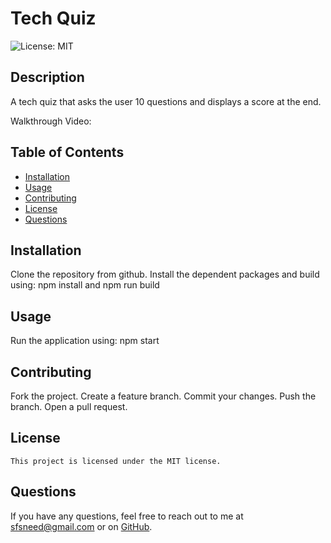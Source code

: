 # Tech Quiz

![License: MIT](https://img.shields.io/badge/License-MIT-yellow.svg)

## Description

A tech quiz that asks the user 10 questions and displays a score at the end.

Walkthrough Video:  

## Table of Contents

- [Installation](#installation)
- [Usage](#usage)
- [Contributing](#contributing)
- [License](#license)
- [Questions](#questions)

## Installation

Clone the repository from github. Install the dependent packages and build using: npm install and npm run build

## Usage

Run the application using: npm start<br>

## Contributing

Fork the project. Create a feature branch. Commit your changes. Push the branch. Open a pull request.

## License

    This project is licensed under the MIT license.

## Questions

If you have any questions, feel free to reach out to me at [sfsneed@gmail.com](mailto:sfsneed@gmail.com) or on [GitHub](https://github.com/sfsneed70).
